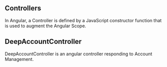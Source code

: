 Controllers
-----------

In Angular, a Controller is defined by a JavaScript constructor function that is used to augment the Angular Scope.

DeepAccountController
-----------

DeepAccountController is an angular controller responding to Account Management.